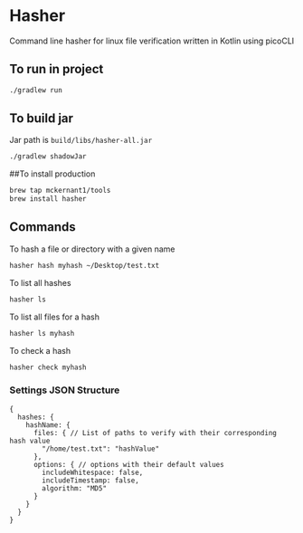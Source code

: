 # Hasher
Command line hasher for linux file verification
written in Kotlin using picoCLI

## To run in project
```bash
./gradlew run
```

## To build jar
Jar path is `build/libs/hasher-all.jar`
```bash
./gradlew shadowJar
```


##To install production
```bash
brew tap mckernant1/tools
brew install hasher
```

## Commands

To hash a file or directory with a given name
```bash
hasher hash myhash ~/Desktop/test.txt
```

To list all hashes
```bash
hasher ls 
```

To list all files for a hash
```bash
hasher ls myhash
```

To check a hash
```bash
hasher check myhash
```

### Settings JSON Structure

```json5
{
  hashes: {
    hashName: {
      files: { // List of paths to verify with their corresponding hash value
        "/home/test.txt": "hashValue"
      },
      options: { // options with their default values
        includeWhitespace: false, 
        includeTimestamp: false,
        algorithm: "MD5"
      }
    }
  }
}
```
